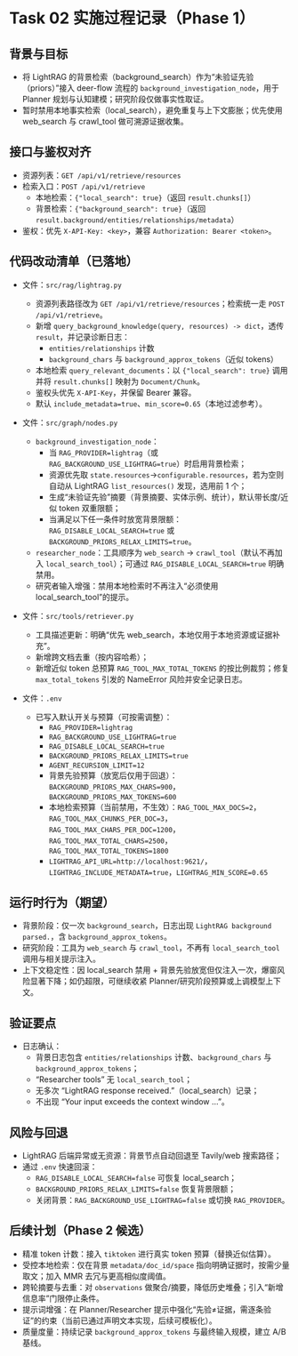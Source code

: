 # Task 02 实施过程记录（Phase 1）

## 背景与目标

- 将 LightRAG 的背景检索（background_search）作为“未验证先验（priors）”接入 deer-flow 流程的 `background_investigation_node`，用于 Planner 规划与认知建模；研究阶段仅做事实性取证。
- 暂时禁用本地事实检索（local_search），避免重复与上下文膨胀；优先使用 web_search 与 crawl_tool 做可溯源证据收集。

## 接口与鉴权对齐

- 资源列表：`GET /api/v1/retrieve/resources`
- 检索入口：`POST /api/v1/retrieve`
  - 本地检索：`{"local_search": true}`（返回 `result.chunks[]`）
  - 背景检索：`{"background_search": true}`（返回 `result.background/entities/relationships/metadata`）
- 鉴权：优先 `X-API-Key: <key>`，兼容 `Authorization: Bearer <token>`。

## 代码改动清单（已落地）

- 文件：`src/rag/lightrag.py`
  - 资源列表路径改为 `GET /api/v1/retrieve/resources`；检索统一走 `POST /api/v1/retrieve`。
  - 新增 `query_background_knowledge(query, resources) -> dict`，透传 `result`，并记录诊断日志：
    - `entities/relationships` 计数
    - `background_chars` 与 `background_approx_tokens`（近似 tokens）
  - 本地检索 `query_relevant_documents`：以 `{"local_search": true}` 调用并将 `result.chunks[]` 映射为 `Document/Chunk`。
  - 鉴权头优先 `X-API-Key`，并保留 Bearer 兼容。
  - 默认 `include_metadata=true`、`min_score=0.65`（本地过滤参考）。

- 文件：`src/graph/nodes.py`
  - `background_investigation_node`：
    - 当 `RAG_PROVIDER=lightrag`（或 `RAG_BACKGROUND_USE_LIGHTRAG=true`）时启用背景检索；
    - 资源优先取 `state.resources`→`configurable.resources`，若为空则自动从 LightRAG `list_resources()` 发现，选用前 1 个；
    - 生成“未验证先验”摘要（背景摘要、实体示例、统计），默认带长度/近似 token 双重限额；
    - 当满足以下任一条件时放宽背景限额：`RAG_DISABLE_LOCAL_SEARCH=true` 或 `BACKGROUND_PRIORS_RELAX_LIMITS=true`。
  - `researcher_node`：工具顺序为 `web_search` → `crawl_tool`（默认不再加入 `local_search_tool`）；可通过 `RAG_DISABLE_LOCAL_SEARCH=true` 明确禁用。
  - 研究者输入增强：禁用本地检索时不再注入“必须使用 local_search_tool”的提示。

- 文件：`src/tools/retriever.py`
  - 工具描述更新：明确“优先 web_search，本地仅用于本地资源或证据补充”。
  - 新增跨文档去重（按内容哈希）；
  - 新增近似 token 总预算 `RAG_TOOL_MAX_TOTAL_TOKENS` 的按比例裁剪；修复 `max_total_tokens` 引发的 NameError 风险并安全记录日志。

- 文件：`.env`
  - 已写入默认开关与预算（可按需调整）：
    - `RAG_PROVIDER=lightrag`
    - `RAG_BACKGROUND_USE_LIGHTRAG=true`
    - `RAG_DISABLE_LOCAL_SEARCH=true`
    - `BACKGROUND_PRIORS_RELAX_LIMITS=true`
    - `AGENT_RECURSION_LIMIT=12`
    - 背景先验预算（放宽后仅用于回退）：`BACKGROUND_PRIORS_MAX_CHARS=900`，`BACKGROUND_PRIORS_MAX_TOKENS=600`
    - 本地检索预算（当前禁用，不生效）：`RAG_TOOL_MAX_DOCS=2`，`RAG_TOOL_MAX_CHUNKS_PER_DOC=3`，`RAG_TOOL_MAX_CHARS_PER_DOC=1200`，`RAG_TOOL_MAX_TOTAL_CHARS=2500`，`RAG_TOOL_MAX_TOTAL_TOKENS=1800`
    - `LIGHTRAG_API_URL=http://localhost:9621/`，`LIGHTRAG_INCLUDE_METADATA=true`，`LIGHTRAG_MIN_SCORE=0.65`

## 运行时行为（期望）

- 背景阶段：仅一次 `background_search`，日志出现 `LightRAG background parsed.`，含 `background_approx_tokens`。
- 研究阶段：工具为 `web_search` 与 `crawl_tool`，不再有 `local_search_tool` 调用与相关提示注入。
- 上下文稳定性：因 local_search 禁用 + 背景先验放宽但仅注入一次，爆窗风险显著下降；如仍超限，可继续收紧 Planner/研究阶段预算或上调模型上下文。

## 验证要点

- 日志确认：
  - 背景日志包含 `entities/relationships` 计数、`background_chars` 与 `background_approx_tokens`；
  - “Researcher tools” 无 `local_search_tool`；
  - 无多次 “LightRAG response received.”（local_search）记录；
  - 不出现 “Your input exceeds the context window …”。

## 风险与回退

- LightRAG 后端异常或无资源：背景节点自动回退至 Tavily/web 搜索路径；
- 通过 `.env` 快速回滚：
  - `RAG_DISABLE_LOCAL_SEARCH=false` 可恢复 local_search；
  - `BACKGROUND_PRIORS_RELAX_LIMITS=false` 恢复背景限额；
  - 关闭背景：`RAG_BACKGROUND_USE_LIGHTRAG=false` 或切换 `RAG_PROVIDER`。

## 后续计划（Phase 2 候选）

- 精准 token 计数：接入 `tiktoken` 进行真实 token 预算（替换近似估算）。
- 受控本地检索：仅在背景 `metadata/doc_id/space` 指向明确证据时，按需少量取文；加入 MMR 去冗与更高相似度阈值。
- 跨轮摘要与去重：对 `observations` 做聚合/摘要，降低历史堆叠；引入“新增信息率”门限停止条件。
- 提示词增强：在 Planner/Researcher 提示中强化“先验≠证据，需逐条验证”的约束（当前已通过声明文本实现，后续可模板化）。
- 质量度量：持续记录 `background_approx_tokens` 与最终输入规模，建立 A/B 基线。
